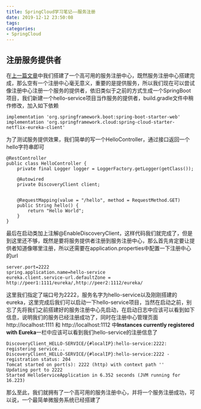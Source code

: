 ```yaml
---
title: SpringCloud学习笔记——服务注册
date: 2019-12-12 23:50:08
tags:
categories: 
- SpringCloud
---
```


## 注册服务提供者
在[上一篇文章](https://zycR10.github.io/2019/12/03/springcloud-eureka-20191203-0/)中我们搭建了一个高可用的服务注册中心，既然服务注册中心搭建完成，那么空有一个注册中心毫无意义，重要的是提供服务，所以我们现在可以尝试像注册中心注册一个服务的提供者，依旧类似于之前的方式生成一个SpringBoot项目，我们新建一个hello-service项目当作服务的提供者，build.gradle文件中稍作修改，加入如下依赖
```
implementation 'org.springframework.boot:spring-boot-starter-web'
implementation 'org.springframework.cloud:spring-cloud-starter-netflix-eureka-client'
```
为了测试服务提供效果，我们简单的写一个HelloController，通过接口返回一个hello字符串即可
```
@RestController
public class HelloController {
    private final Logger logger = LoggerFactory.getLogger(getClass());

    @Autowired
    private DiscoveryClient client;


    @RequestMapping(value = "/hello", method = RequestMethod.GET)
    public String hello() {
        return "Hello World";
    }
}
```
最后在启动类加上注解@EnableDiscoveryClient，这样代码我们就完成了，但是到这里还不够，既然是要将服务提供者注册到服务注册中心，那么首先肯定要让提供者知道像哪里注册，所以还需要在application.properties中配置一下注册中心的url
```
server.port=2222
spring.application.name=hello-service
eureka.client.service-url.defaultZone = http://peer1:1111/eureka/,http://peer2:1112/eureka/
```
这里我们指定了端口号为2222，服务名字为hello-service以及刚刚搭建的eureka，这里完成后我们可以启动一下hello-service项目，当然在启动之前，别忘了先将我们之前搭建好的服务注册中心先启动，在启动日志中应该可以看到如下信息，说明我们的服务已经注册成功了，同时在注册中心管理页面http://localhost:1111 和 http://localhost:1112 中**Instances currently registered with Eureka**一栏中应该可以看到我们hello-service的注册信息了
```
DiscoveryClient_HELLO-SERVICE/{#localIP}:hello-service:2222: registering service...
DiscoveryClient_HELLO-SERVICE/{#localIP}:hello-service:2222 - registration status: 204
Tomcat started on port(s): 2222 (http) with context path ''
Updating port to 2222
Started HelloServiceApplication in 6.352 seconds (JVM running for 16.223)
```
那么至此，我们就拥有了一个高可用的服务注册中心，并将一个服务注册成功，可以说，一个最简单微服务系统已经搭建了